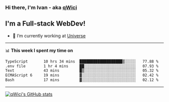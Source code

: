 ### Hi there, I'm Ivan - aka [qWici][website]

## I'm a Full-stack WebDev!
- 🔭 I’m currently working at [Universe][universe]

---

📊 **This week I spent my time on**
<!--START_SECTION:waka-->

```txt
TypeScript       10 hrs 34 mins  ███████████████████▒░░░░░   77.88 %
.env file        1 hr 4 mins     ██░░░░░░░░░░░░░░░░░░░░░░░   07.93 %
Text             43 mins         █▒░░░░░░░░░░░░░░░░░░░░░░░   05.32 %
ECMAScript 6     19 mins         ▓░░░░░░░░░░░░░░░░░░░░░░░░   02.42 %
Bash             17 mins         ▓░░░░░░░░░░░░░░░░░░░░░░░░   02.12 %
```

<!--END_SECTION:waka-->

---

[![qWici's GitHub stats](https://github-readme-stats.vercel.app/api?username=qWici)](https://github.com/qWici/github-readme-stats)

[website]: https://devkucher.com
[twitter]: https://twitter.com/KucherDev
[linkedin]: https://www.linkedin.com/in/ivankucher
[universe]: https://universeapps.limited
